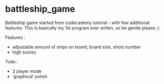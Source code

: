 # battleship_game
Battleship game started from codecademy tutorial - with few additional features.  This is basically my 1st program ever writen, so be gentle please ;)

Features :
- adjustable amount of ships on board, board size, shots number
- high scores  

Todo :  

- 2 player mode 
- 'graphical' polish
